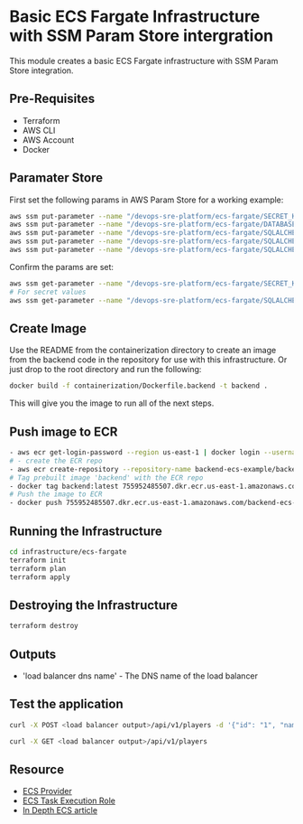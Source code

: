 # Basic ECS Fargate Infrastructure with SSM Param Store intergration
This module creates a basic ECS Fargate infrastructure with SSM Param Store integration.

## Pre-Requisites
- Terraform
- AWS CLI
- AWS Account
- Docker

## Paramater Store
First set the following params in AWS Param Store for a working example:
```bash
aws ssm put-parameter --name "/devops-sre-platform/ecs-fargate/SECRET_KEY" --value "SECRET_KEY=nada" --type "SecureString"
aws ssm put-parameter --name "/devops-sre-platform/ecs-fargate/DATABASE_URL" --value "DATABASE_URL=sqlite:///your_database.db" --type "SecureString"
aws ssm put-parameter --name "/devops-sre-platform/ecs-fargate/SQLALCHEMY_DATABASE_URI" --value "SQLALCHEMY_DATABASE_URI=sqlite:///db.sqlite3" --type "SecureString"
aws ssm put-parameter --name "/devops-sre-platform/ecs-fargate/SQLALCHEMY_TRACK_MODIFICATIONS" --value "SQLALCHEMY_TRACK_MODIFICATIONS=False" --type "String"
aws ssm put-parameter --name "/devops-sre-platform/ecs-fargate/SQLALCHEMY_ENGINE_OPTIONS" --value "SQLALCHEMY_ENGINE_OPTIONS={'pool_size': 10,'pool_recycle': 60,'pool_pre_ping': True}" --type "String"
```

Confirm the params are set:
```bash
aws ssm get-parameter --name "/devops-sre-platform/ecs-fargate/SECRET_KEY" --query Parameter.Value --output text
# For secret values
aws ssm get-parameter --name "/devops-sre-platform/ecs-fargate/SQLALCHEMY_DATABASE_URI" --with-decryption --query Parameter.Value --output text
```

## Create Image
Use the README from the containerization directory to create an image from the backend code in the repository for use with this infrastructure. Or just drop to the root directory and run the following:
```bash
docker build -f containerization/Dockerfile.backend -t backend .
```

This will give you the image to run all of the next steps.

## Push image to ECR 
```bash
- aws ecr get-login-password --region us-east-1 | docker login --username AWS --password-stdin 755952485507.dkr.ecr.us-east-1.amazonaws.com
# - create the ECR repo
- aws ecr create-repository --repository-name backend-ecs-example/backend
# Tag prebuilt image 'backend' with the ECR repo
- docker tag backend:latest 755952485507.dkr.ecr.us-east-1.amazonaws.com/backend-ecs-example/backend:latest
# Push the image to ECR
- docker push 755952485507.dkr.ecr.us-east-1.amazonaws.com/backend-ecs-example/backend:latest
```

## Running the Infrastructure
```bash
cd infrastructure/ecs-fargate
terraform init
terraform plan
terraform apply
```

## Destroying the Infrastructure
```bash
terraform destroy
```

## Outputs
- 'load balancer dns name' - The DNS name of the load balancer


## Test the application
```bash
curl -X POST <load balancer output>/api/v1/players -d '{"id": "1", "name": "John Doe", "dob": "2000-05-15", "joined_group_date": "2023-01-06"}' -H "Content-Type: application/json"

curl -X GET <load balancer output>/api/v1/players
```


## Resource

- [ECS Provider](https://registry.terraform.io/modules/terraform-aws-modules/ecs/aws/latest)
- [ECS Task Execution Role](https://registry.terraform.io/modules/dod-iac/ecs-task-execution-role/aws/latest)
- [In Depth ECS article](https://erik-ekberg.medium.com/terraform-ecs-fargate-example-1397d3ab7f02)